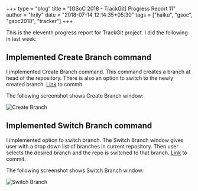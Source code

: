 +++
type = "blog"
title = "[GSoC 2018 - TrackGit] Progress Report 11"
author = "hrily"
date = "2018-07-14 12:14:35+05:30"
tags = ["haiku", "gsoc", "gsoc2018", "tracker"]
+++

This is the eleventh progress report for TrackGit project. I did the following in last week:

## Implemented Create Branch command

I implemented Create Branch command. This command creates a branch at head of the repository. There is also an option to switch to the newly created branch. [Link](https://github.com/Hrily/TrackGit/commit/d6a8b90f6f77e5e29ad56b2470d5977dd38ae71d) to commit.

The following screenshot shows Create Branch window:

![Create Branch](/files/blog/hrily/Create-Branch.jpg)


## Implemented Switch Branch command

I implemented option to switch branch. The Switch Branch window gives user with a drop down list of branches in current repository. Then user selects the desired branch and the repo is switched to that branch. [Link](https://github.com/Hrily/TrackGit/commit/921517b2171c3f801c3df8b31c1e855d12959b93) to commit.

The following screenshot shows Switch Branch window:

![Switch Branch](/files/blog/hrily/Switch-Branch.jpg)